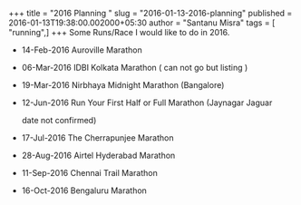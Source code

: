 +++
title = "2016 Planning "
slug = "2016-01-13-2016-planning"
published = 2016-01-13T19:38:00.002000+05:30
author = "Santanu Misra"
tags = [ "running",]
+++
Some Runs/Race I would like to do in 2016.  



-   14-Feb-2016 Auroville Marathon

-   06-Mar-2016 IDBI Kolkata Marathon ( can not go but listing )

-   19-Mar-2016 Nirbhaya Midnight Marathon (Bangalore)

-   12-Jun-2016 Run Your First Half or Full Marathon (Jaynagar Jaguar

    date not confirmed)

-   17-Jul-2016 The Cherrapunjee Marathon

-   28-Aug-2016 Airtel Hyderabad Marathon

-   11-Sep-2016 Chennai Trail Marathon

-   16-Oct-2016 Bengaluru Marathon
